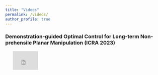 ```yaml
---
title: "Videos"
permalink: /videos/
author_profile: true
---
```


<h3>Demonstration-guided Optimal Control for Long-term Non-prehensile Planar Manipulation (ICRA 2023)</h3>

<ul>
	<iframe width='80' height='60' src='https://www.youtube.com//embed/ZoH_56YhcAA' frameborder='0' allowfullscreen></iframe>
</ul>

<!-- ---
layout: archive
title: "Videos"
permalink: /videos/
author_profile: true
---

{% include base_path %}


{% for post in site.videos %}
  {% include archive-single.html %}
{% endfor %} -->

